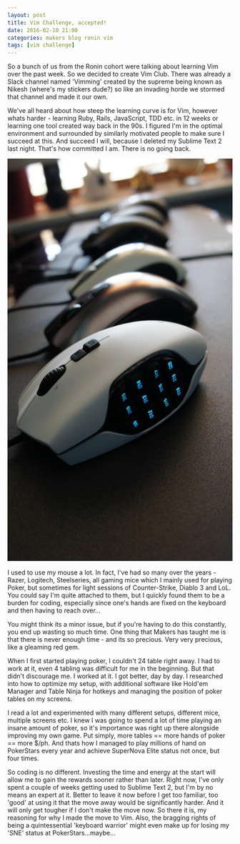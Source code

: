 ```yaml
---
layout: post
title: Vim Challenge, accepted! 
date: 2016-02-10 21:00
categories: makers blog ronin vim
tags: [vim challenge]
---
```


So a bunch of us from the Ronin cohort were talking about learning Vim over the
past week. So we decided to create Vim Club. There was already a Slack channel
named 'Vimming' created by the supreme being known as Nikesh (where's my stickers dude?) so like an invading horde we stormed that channel and made it our own.

We've all heard about how steep the learning curve is for Vim, however whats harder - learning Ruby, Rails, JavaScript, TDD etc. in 12 weeks or learning one tool created way back in the 90s. I figured I'm in the optimal environment and surrounded by similarly motivated people to make sure I succeed at this. And succeed I will, because I deleted my Sublime Text 2 last night. That's how committed I am. There is no going back. 

![my collection of mice](/images/mice.jpg)

I used to use my mouse a lot. In fact, I've had so many over the years - Razer,
Logitech, Steelseries, all gaming mice which I mainly used for playing Poker,
but sometimes for light sessions of Counter-Strike, Diablo 3 and LoL. You could
say I'm quite attached to them, but I quickly found them to be a burden for
coding, especially since one's hands are fixed on the keyboard and then having to reach over...

You might think its a minor issue, but if you're having to do this constantly,
you end up wasting so much time. One thing that Makers has taught me is
that there is never enough time - and its so precious. Very very precious, like a
gleaming red gem.

When I first started playing poker, I couldn't 24 table right away. I had to
work at it, even 4 tabling was difficult for me in the beginning. But that didn't
discourage me. I worked at it. I got better, day by day. I researched into how
to optimize my setup, with additional software like Hold'em Manager and Table
Ninja for hotkeys and managing the position of poker tables on my screens.

I read a lot and experimented with many different setups, different mice, multiple screens etc. I knew I was going to spend a lot of time playing an insane amount of poker, so it's importance was right up there alongside improving my own game. Put simply, more tables == more hands of poker == more $/ph. And thats how I managed to play millions of hand on PokerStars every year and achieve SuperNova Elite status not once, but four times.

So coding is no different. Investing the time and energy at the start will allow
me to gain the rewards sooner rather than later. Right now, I've only spent a
couple of weeks getting used to Sublime Text 2, but I'm by no means an expert at
it. Better to leave it now before I get too familiar, too 'good' at using it
that the move away would be significantly harder. And it will only get tougher if I
don't make the move now. So there it is, my reasoning for why I made the move to
Vim. Also, the bragging rights of being a quintessential 'keyboard warrior'
might even make up for losing my 'SNE' status at PokerStars...maybe...
